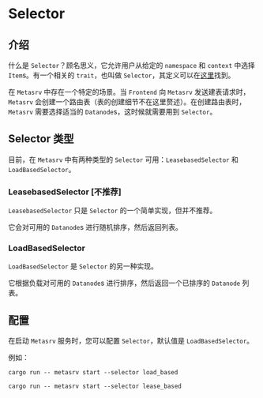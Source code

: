 # Selector

## 介绍

什么是 `Selector`？顾名思义，它允许用户从给定的 `namespace` 和 `context` 中选择 `Item`s。有一个相关的 `trait`，也叫做 `Selector`，其定义可以在[这里][0]找到。

[0]: https://github.com/GreptimeTeam/greptimedb/blob/main/src/meta-srv/src/selector.rs

在 `Metasrv` 中存在一个特定的场景。当 `Frontend` 向 `Metasrv` 发送建表请求时，`Metasrv` 会创建一个路由表（表的创建细节不在这里赘述）。在创建路由表时，`Metasrv` 需要选择适当的 `Datanode`s，这时候就需要用到 `Selector`。

## Selector 类型

目前，在 `Metasrv` 中有两种类型的 `Selector` 可用：`LeasebasedSelector` 和 `LoadBasedSelector`。

### LeasebasedSelector [不推荐]

`LeasebasedSelector` 只是 `Selector` 的一个简单实现，但并不推荐。

它会对可用的 `Datanode`s 进行随机排序，然后返回列表。

### LoadBasedSelector

`LoadBasedSelector` 是 `Selector` 的另一种实现。

它根据负载对可用的 `Datanode`s 进行排序，然后返回一个已排序的 `Datanode` 列表。

## 配置

在启动 `Metasrv` 服务时，您可以配置 `Selector`，默认值是 `LoadBasedSelector`。

例如：

```shell
cargo run -- metasrv start --selector load_based
```

```shell
cargo run -- metasrv start --selector lease_based
```

